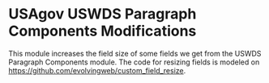 # USAgov USWDS Paragraph Components Modifications

This module increases the field size of some fields we get from the
USWDS Paragraph Components module. The code for resizing fields is
modeled on https://github.com/evolvingweb/custom_field_resize. 

